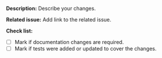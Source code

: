 **Description:**
Describe your changes.

**Related issue:**
Add link to the related issue.

**Check list:**
- [ ] Mark if documentation changes are required.
- [ ] Mark if tests were added or updated to cover the changes.